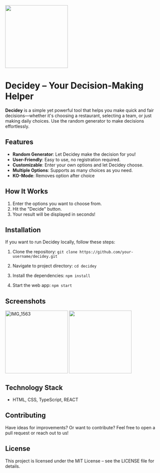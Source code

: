 
<img src="https://github.com/user-attachments/assets/a8de3556-b380-437b-9aef-5e1b0d701481" width="200" />

# Decidey – Your Decision-Making Helper

**Decidey** is a simple yet powerful tool that helps you make quick and fair decisions—whether it's choosing a restaurant, selecting a team, or just making daily choices. Use the random generator to make decisions effortlessly.

## Features

- **Random Generator**: Let Decidey make the decision for you!
- **User-Friendly**: Easy to use, no registration required.
- **Customizable**: Enter your own options and let Decidey choose.
- **Multiple Options**: Supports as many choices as you need.
- **KO-Mode**: Removes option after choice

## How It Works

1. Enter the options you want to choose from.
2. Hit the "Decide" button.
3. Your result will be displayed in seconds!

## Installation

If you want to run Decidey locally, follow these steps:

1. Clone the repository:
`git clone https://github.com/your-username/decidey.git`

2. Navigate to project directory:
`cd decidey`

3. Install the dependencies:
   `npm install`
   
4. Start the web app:
`npm start`

## Screenshots
<img src="https://github.com/user-attachments/assets/94cc3fae-029b-4671-a793-d95ed21a3715" alt="IMG_1563" width="200" />
<img src="https://github.com/user-attachments/assets/8578c7e2-b961-4d45-8d2d-752cfd19c331" width="200" />



## Technology Stack 
- HTML, CSS, TypeScript, REACT

## Contributing
Have ideas for improvements? Or want to contribute? Feel free to open a pull request or reach out to us!

## License 
This project is licensed under the MIT License – see the LICENSE file for details. 

